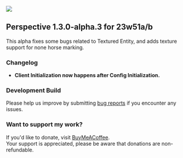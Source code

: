 ![](https://mclegoman.com/images/a/a7/Perspective_Development_Logo.png)  
## Perspective 1.3.0-alpha.3 for 23w51a/b  
This alpha fixes some bugs related to Textured Entity, and adds texture support for none horse marking.  

### Changelog  
- **Client Initialization now happens after Config Initialization.**  

### Development Build  
Please help us improve by submitting [bug reports](https://github.com/MCLegoMan/Perspective/issues) if you encounter any issues.  

### Want to support my work?  
If you'd like to donate, visit [BuyMeACoffee](https://www.buymeacoffee.com/mclegoman).  
Your support is appreciated, please be aware that donations are non-refundable.  